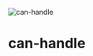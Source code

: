![can-handle](https://github.com/0xWaleed/can-handle/workflows/can-handle/badge.svg)

# can-handle


